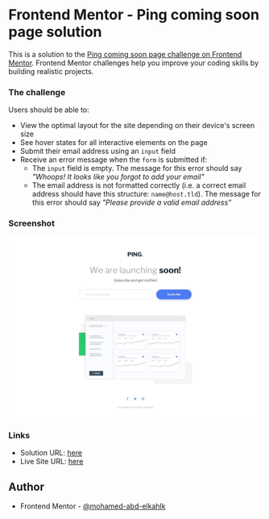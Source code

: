 # Frontend Mentor - Ping coming soon page solution

This is a solution to the [Ping coming soon page challenge on Frontend Mentor](https://www.frontendmentor.io/challenges/ping-single-column-coming-soon-page-5cadd051fec04111f7b848da). Frontend Mentor challenges help you improve your coding skills by building realistic projects. 


### The challenge

Users should be able to:

- View the optimal layout for the site depending on their device's screen size
- See hover states for all interactive elements on the page
- Submit their email address using an `input` field
- Receive an error message when the `form` is submitted if:
	- The `input` field is empty. The message for this error should say *"Whoops! It looks like you forgot to add your email"*
	- The email address is not formatted correctly (i.e. a correct email address should have this structure: `name@host.tld`). The message for this error should say *"Please provide a valid email address"*

### Screenshot

![](design/desktop-design.jpg)

### Links

- Solution URL: [here](https://www.frontendmentor.io/solutions/pingcomingsoonpagemaster-PviGMaYtEr)
- Live Site URL: [here](https://mohamed-abd-elkahlk.github.io/ping-coming-soon-page-master/)

## Author

- Frontend Mentor - [@mohamed-abd-elkahlk](https://www.frontendmentor.io/profile/mohamed-abd-elkahlk)
